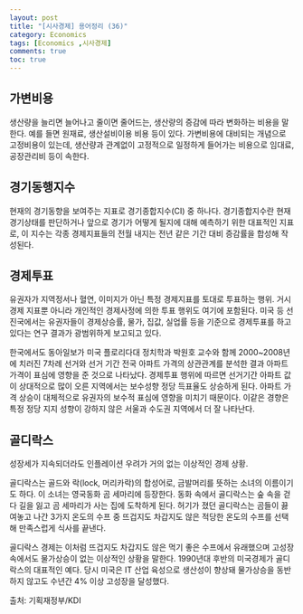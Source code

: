 ```yaml
---
layout: post
title: "[시사경제] 용어정리 (36)"
category: Economics
tags: [Economics ,시사경제]
comments: true
toc: true
---
```

## 가변비용

생산량을 늘리면 늘어나고 줄이면 줄어드는, 생산량의 증감에 따라 변화하는 비용을 말한다. 예를 들면 원재료, 생산설비이용 비용 등이 있다. 가변비용에 대비되는 개념으로 고정비용이 있는데, 생산량과 관계없이 고정적으로 일정하게 들어가는 비용으로 임대료, 공장관리비 등이 속한다.

## 경기동행지수

현재의 경기동향을 보여주는 지표로 경기종합지수(CI) 중 하나다. 경기종합지수란 현재 경기상태를 판단하거나 앞으로 경기가 어떻게 될지에 대해 예측하기 위한 대표적인 지표로, 이 지수는 각종 경제지표들의 전월 내지는 전년 같은 기간 대비 증감률을 합성해 작성된다.

## 경제투표

유권자가 지역정서나 혈연, 이미지가 아닌 특정 경제지표를 토대로 투표하는 행위. 거시경제 지표뿐 아니라 개인적인 경제사정에 의한 투표 행위도 여기에 포함된다. 미국 등 선진국에서는 유권자들이 경제상승률, 물가, 집값, 실업률 등을 기준으로 경제투표를 하고 있다는 연구 결과가 광범위하게 보고되고 있다.

한국에서도 동아일보가 미국 플로리다대 정치학과 박원호 교수와 함께 2000~2008년에 치러진 7차례 선거와 선거 기간 전국 아파트 가격의 상관관계를 분석한 결과 아파트 가격이 표심에 영향을 준 것으로 나타났다. 경제투표 행위에 따르면 선거기간 아파트 값이 상대적으로 많이 오른 지역에서는 보수성향 정당 득표율도 상승하게 된다. 아파트 가격 상승이 대체적으로 유권자의 보수적 표심에 영향을 미치기 때문이다. 이같은 경향은 특정 정당 지지 성향이 강하지 않은 서울과 수도권 지역에서 더 잘 나타난다.

## 골디락스

성장세가 지속되더라도 인플레이션 우려가 거의 없는 이상적인 경제 상황. 

골디락스는 골드와 락(lock, 머리카락)의 합성어로, 금발머리를 뜻하는 소녀의 이름이기도 하다. 이 소녀는 영국동화 곰 세마리에 등장한다. 동화 속에서 골디락스는 숲 속을 걷다 길을 잃고 곰 세마리가 사는 집에 도착하게 된다. 허기가 졌던 골디락스는 곰들이 끓여놓고 나간 3가지 온도의 수프 중 뜨겁지도 차갑지도 않은 적당한 온도의 수프를 선택해 만족스럽게 식사를 끝낸다.

골디락스 경제는 이처럼 뜨겁지도 차갑지도 않은 먹기 좋은 수프에서 유래했으며 고성장 속에서도 물가상승이 없는 이상적인 상황을 말한다. 1990년대 후반의 미국경제가 골디락스의 대표적인 예다. 당시 미국은 IT 산업 육성으로 생산성이 향상돼 물가상승을 동반하지 않고도 수년간 4% 이상 고성장을 달성했다.

출처: 기획재정부/KDI